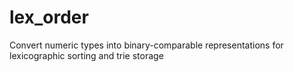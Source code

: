 # lex_order
Convert numeric types into binary-comparable representations for lexicographic sorting and trie storage
